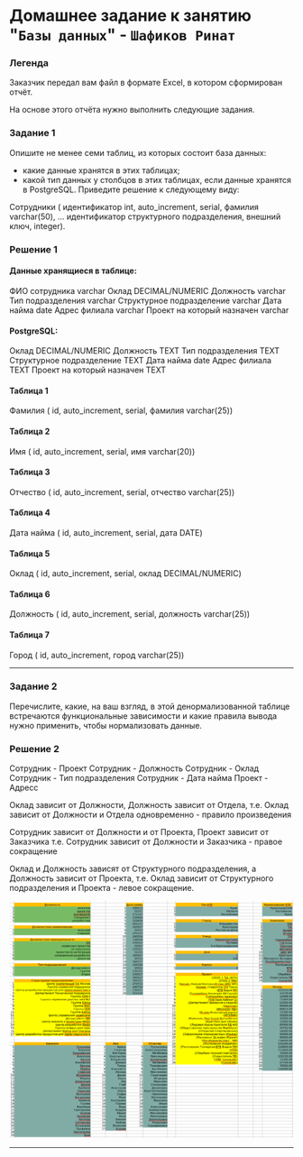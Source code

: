 # Домашнее задание к занятию "`Базы данных`" - `Шафиков Ринат`

### Легенда

Заказчик передал вам файл в формате Excel, в котором сформирован отчёт.

На основе этого отчёта нужно выполнить следующие задания.

### Задание 1

Опишите не менее семи таблиц, из которых состоит база данных:
- какие данные хранятся в этих таблицах;
- какой тип данных у столбцов в этих таблицах, если данные хранятся в PostgreSQL.
Приведите решение к следующему виду:

Сотрудники (
идентификатор int, auto_increment, serial,
фамилия varchar(50),
...
идентификатор структурного подразделения, внешний ключ, integer).

### Решение 1

#### Данные хранящиеся в таблице:

ФИО сотрудника	varchar
Оклад	DECIMAL/NUMERIC
Должность	varchar
Тип подразделения	varchar
Структурное подразделение	varchar
Дата найма	date
Адрес филиала	varchar
Проект на который назначен varchar

#### PostgreSQL:

Оклад	DECIMAL/NUMERIC
Должность	TEXT
Тип подразделения	TEXT
Структурное подразделение	TEXT
Дата найма	date
Адрес филиала	TEXT
Проект на который назначен TEXT








#### Таблица 1

Фамилия (
id, auto_increment, serial,
фамилия varchar(25))

#### Таблица 2

Имя (
id, auto_increment, serial,
имя varchar(20))

#### Таблица 3

Отчество (
id, auto_increment, serial,
отчество varchar(25))

#### Таблица 4

Дата найма (
id, auto_increment, serial,
дата DATE)

#### Таблица 5

Оклад (
id, auto_increment, serial,
оклад DECIMAL/NUMERIC)

#### Таблица 6

Должность (
id, auto_increment, serial,
должность varchar(25))

#### Таблица 7

Город (
id, auto_increment,
город varchar(25))


---

### Задание 2

Перечислите, какие, на ваш взгляд, в этой денормализованной таблице встречаются функциональные зависимости и какие правила вывода нужно применить, чтобы нормализовать данные.

### Решение 2

Сотрудник - Проект
Сотрудник - Должность
Сотрудник - Оклад
Сотрудник - Тип подразделения
Сотрудник - Дата найма
Проект - Адресс 

Оклад зависит от Должности, Должность зависит от Отдела, т.е. Оклад зависит от Должности и Отдела одновременно - правило произведения

Сотрудник зависит от Должности и от Проекта, Проект зависит от Заказчика т.е. Сотрудник зависит от Должности и Заказчика - правое сокращение

Оклад и Должность зависят от Структурного подразделения, а Должность зависит от Проекта, т.е. Оклад зависит от Структурного подразделения и Проекта - левое сокращение.

![tables](img/tables.png)

---
